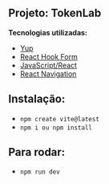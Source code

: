 ## Projeto: TokenLab

**Tecnologias utilizadas:**

- [Yup]()
- [React Hook Form]()
- [JavaScript/React]()
- [React Navigation]()

## Instalação:

- `npm create vite@latest`
- `npm i ou npm install`

## Para rodar:

- `npm run dev`